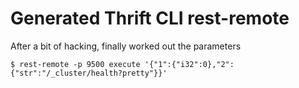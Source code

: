 Generated Thrift CLI rest-remote
================================

After a bit of hacking, finally worked out the parameters

```
$ rest-remote -p 9500 execute '{"1":{"i32":0},"2":{"str":"/_cluster/health?pretty"}}'
```
